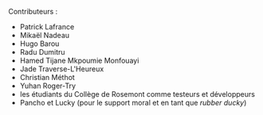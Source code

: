 Contributeurs :

- Patrick Lafrance
- Mikaël Nadeau
- Hugo Barou
- Radu Dumitru
- Hamed Tijane Mkpoumie Monfouayi
- Jade Traverse-L'Heureux
- Christian Méthot
- Yuhan Roger-Try
- les étudiants du Collège de Rosemont comme testeurs et développeurs
- Pancho et Lucky (pour le support moral et en tant que _rubber ducky_)
